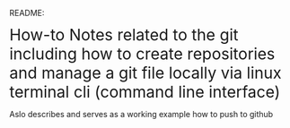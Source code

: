 README:

<span style="font-size:2.0em;">How-to Notes related to the git including how to create repositories and manage a git file locally via linux terminal cli (command line interface)</span>

Aslo describes and serves as a working example how to push to github

